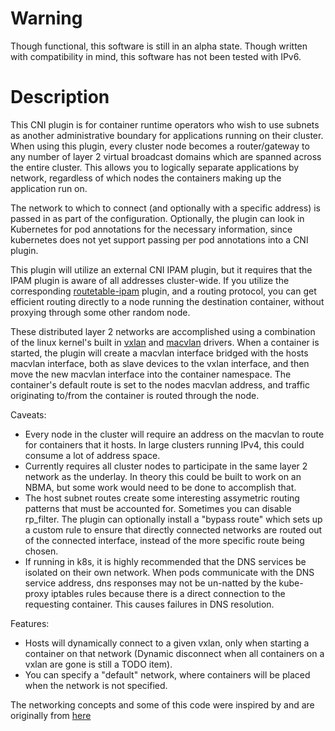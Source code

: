 # Warning
Though functional, this software is still in an alpha state. Though written with compatibility in mind, this software has not been tested with IPv6.

# Description
This CNI plugin is for container runtime operators who wish to use subnets as another administrative boundary for applications running on their cluster. When using this plugin, every cluster node becomes a router/gateway to any number of layer 2 virtual broadcast domains which are spanned across the entire cluster. This allows you to logically separate applications by network, regardless of which nodes the containers making up the application run on.

The network to which to connect (and optionally with a specific address) is passed in as part of the configuration. Optionally, the plugin can look in Kubernetes for pod annotations for the necessary information, since kubernetes does not yet support passing per pod annotations into a CNI plugin.

This plugin will utilize an external CNI IPAM plugin, but it requires that the IPAM plugin is aware of all addresses cluster-wide. If you utilize the corresponding [routetable-ipam](https://github.com/phdata/vxlan-cni) plugin, and a routing protocol, you can get efficient routing directly to a node running the destination container, without proxying through some other random node.

These distributed layer 2 networks are accomplished using a combination of the linux kernel's built in [vxlan](https://www.kernel.org/doc/Documentation/networking/vxlan.txt) and [macvlan](https://developers.redhat.com/blog/2018/10/22/introduction-to-linux-interfaces-for-virtual-networking/#macvlan) drivers. When a container is started, the plugin will create a macvlan interface bridged with the hosts macvlan interface, both as slave devices to the vxlan interface, and then move the new macvlan interface into the container namespace. The container's default route is set to the nodes macvlan address, and traffic originating to/from the container is routed through the node.

Caveats:
 * Every node in the cluster will require an address on the macvlan to route for containers that it hosts. In large clusters running IPv4, this could consume a lot of address space.
 * Currently requires all cluster nodes to participate in the same layer 2 network as the underlay. In theory this could be built to work on an NBMA, but some work would need to be done to accomplish that.
 * The host subnet routes create some interesting assymetric routing patterns that must be accounted for. Sometimes you can disable rp_filter. The plugin can optionally install a "bypass route" which sets up a custom rule to ensure that directly connected networks are routed out of the connected interface, instead of the more specific route being chosen.
 * If running in k8s, it is highly recommended that the DNS services be isolated on their own network. When pods communicate with the DNS service address, dns responses may not be un-natted by the kube-proxy iptables rules because there is a direct connection to the requesting container. This causes failures in DNS resolution.

Features:
 * Hosts will dynamically connect to a given vxlan, only when starting a container on that network (Dynamic disconnect when all containers on a vxlan are gone is still a TODO item).
 * You can specify a "default" network, where containers will be placed when the network is not specified.



The networking concepts and some of this code were inspired by and are originally from [here](https://github.com/TrilliumIT/vxrouter)
